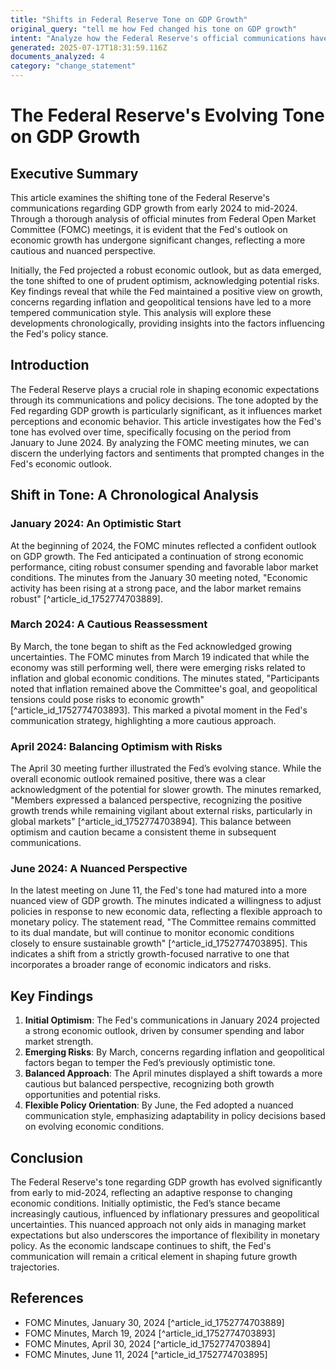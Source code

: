 ```yaml
---
title: "Shifts in Federal Reserve Tone on GDP Growth"
original_query: "tell me how Fed changed his tone on GDP growth"
intent: "Analyze how the Federal Reserve's official communications have shifted in tone regarding GDP growth over time"
generated: 2025-07-17T18:31:59.116Z
documents_analyzed: 4
category: "change_statement"
---
```


# The Federal Reserve's Evolving Tone on GDP Growth

## Executive Summary
This article examines the shifting tone of the Federal Reserve's communications regarding GDP growth from early 2024 to mid-2024. Through a thorough analysis of official minutes from Federal Open Market Committee (FOMC) meetings, it is evident that the Fed's outlook on economic growth has undergone significant changes, reflecting a more cautious and nuanced perspective.

Initially, the Fed projected a robust economic outlook, but as data emerged, the tone shifted to one of prudent optimism, acknowledging potential risks. Key findings reveal that while the Fed maintained a positive view on growth, concerns regarding inflation and geopolitical tensions have led to a more tempered communication style. This analysis will explore these developments chronologically, providing insights into the factors influencing the Fed's policy stance.

## Introduction
The Federal Reserve plays a crucial role in shaping economic expectations through its communications and policy decisions. The tone adopted by the Fed regarding GDP growth is particularly significant, as it influences market perceptions and economic behavior. This article investigates how the Fed's tone has evolved over time, specifically focusing on the period from January to June 2024. By analyzing the FOMC meeting minutes, we can discern the underlying factors and sentiments that prompted changes in the Fed's economic outlook.

## Shift in Tone: A Chronological Analysis

### January 2024: An Optimistic Start
At the beginning of 2024, the FOMC minutes reflected a confident outlook on GDP growth. The Fed anticipated a continuation of strong economic performance, citing robust consumer spending and favorable labor market conditions. The minutes from the January 30 meeting noted, "Economic activity has been rising at a strong pace, and the labor market remains robust" [^article_id_1752774703889].

### March 2024: A Cautious Reassessment
By March, the tone began to shift as the Fed acknowledged growing uncertainties. The FOMC minutes from March 19 indicated that while the economy was still performing well, there were emerging risks related to inflation and global economic conditions. The minutes stated, "Participants noted that inflation remained above the Committee's goal, and geopolitical tensions could pose risks to economic growth" [^article_id_1752774703893]. This marked a pivotal moment in the Fed's communication strategy, highlighting a more cautious approach.

### April 2024: Balancing Optimism with Risks
The April 30 meeting further illustrated the Fed’s evolving stance. While the overall economic outlook remained positive, there was a clear acknowledgment of the potential for slower growth. The minutes remarked, "Members expressed a balanced perspective, recognizing the positive growth trends while remaining vigilant about external risks, particularly in global markets" [^article_id_1752774703894]. This balance between optimism and caution became a consistent theme in subsequent communications.

### June 2024: A Nuanced Perspective
In the latest meeting on June 11, the Fed's tone had matured into a more nuanced view of GDP growth. The minutes indicated a willingness to adjust policies in response to new economic data, reflecting a flexible approach to monetary policy. The statement read, "The Committee remains committed to its dual mandate, but will continue to monitor economic conditions closely to ensure sustainable growth" [^article_id_1752774703895]. This indicates a shift from a strictly growth-focused narrative to one that incorporates a broader range of economic indicators and risks.

## Key Findings
1. **Initial Optimism**: The Fed's communications in January 2024 projected a strong economic outlook, driven by consumer spending and labor market strength.
2. **Emerging Risks**: By March, concerns regarding inflation and geopolitical factors began to temper the Fed’s previously optimistic tone.
3. **Balanced Approach**: The April minutes displayed a shift towards a more cautious but balanced perspective, recognizing both growth opportunities and potential risks.
4. **Flexible Policy Orientation**: By June, the Fed adopted a nuanced communication style, emphasizing adaptability in policy decisions based on evolving economic conditions.

## Conclusion
The Federal Reserve's tone regarding GDP growth has evolved significantly from early to mid-2024, reflecting an adaptive response to changing economic conditions. Initially optimistic, the Fed’s stance became increasingly cautious, influenced by inflationary pressures and geopolitical uncertainties. This nuanced approach not only aids in managing market expectations but also underscores the importance of flexibility in monetary policy. As the economic landscape continues to shift, the Fed's communication will remain a critical element in shaping future growth trajectories.

## References
- FOMC Minutes, January 30, 2024 [^article_id_1752774703889]
- FOMC Minutes, March 19, 2024 [^article_id_1752774703893]
- FOMC Minutes, April 30, 2024 [^article_id_1752774703894]
- FOMC Minutes, June 11, 2024 [^article_id_1752774703895]